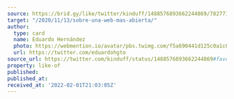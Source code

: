 ```yaml
---
source: https://brid.gy/like/twitter/kinduff/1488576893662244869/782771502634590209
target: "/2020/11/13/sobre-una-web-mas-abierta/"
author:
  type: card
  name: Eduardo Hernández
  photo: https://webmention.io/avatar/pbs.twimg.com/f5a690441d125c0a1c0e49fb01e1c3b2ecc7ababb0ff4bfeb55eb98f34fcb690.jpg
  url: https://twitter.com/eduardohgto
source_url: https://twitter.com/kinduff/status/1488576893662244869#favorited-by-782771502634590209
property: like-of
published:
published_at:
received_at: '2022-02-01T21:03:05Z'
---
```


